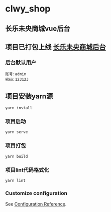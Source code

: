 # clwy_shop

## 长乐未央商城vue后台

## 项目已打包上线  [长乐未央商城后台](https://admin.serein-jf.co)
### 后台默认用户
```
账号:admin
密码:123123
```


## 项目安装yarn源
```
yarn install
```

### 项目启动
```
yarn serve
```

### 项目打包
```
yarn build
```

### 项目lint代码格式化
```
yarn lint
```

### Customize configuration
See [Configuration Reference](https://cli.vuejs.org/config/).
